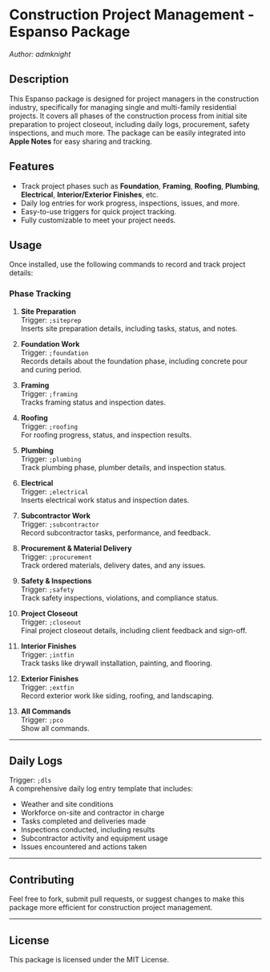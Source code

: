 # Construction Project Management - Espanso Package
*Author: admknight*

## Description
This Espanso package is designed for project managers in the construction industry, specifically for managing single and multi-family residential projects. It covers all phases of the construction process from initial site preparation to project closeout, including daily logs, procurement, safety inspections, and much more. The package can be easily integrated into **Apple Notes** for easy sharing and tracking.

## Features
- Track project phases such as **Foundation**, **Framing**, **Roofing**, **Plumbing**, **Electrical**, **Interior/Exterior Finishes**, etc.
- Daily log entries for work progress, inspections, issues, and more.
- Easy-to-use triggers for quick project tracking.
- Fully customizable to meet your project needs.

## Usage

Once installed, use the following commands to record and track project details:

### **Phase Tracking**
1. **Site Preparation**  
   Trigger: `;siteprep`  
   Inserts site preparation details, including tasks, status, and notes.

2. **Foundation Work**  
   Trigger: `;foundation`  
   Records details about the foundation phase, including concrete pour and curing period.

3. **Framing**  
   Trigger: `;framing`  
   Tracks framing status and inspection dates.

4. **Roofing**  
   Trigger: `;roofing`  
   For roofing progress, status, and inspection results.

5. **Plumbing**  
   Trigger: `;plumbing`  
   Track plumbing phase, plumber details, and inspection status.

6. **Electrical**  
   Trigger: `;electrical`  
   Inserts electrical work status and inspection dates.

7. **Subcontractor Work**  
   Trigger: `;subcontractor`  
   Record subcontractor tasks, performance, and feedback.

8. **Procurement & Material Delivery**  
   Trigger: `;procurement`  
   Track ordered materials, delivery dates, and any issues.

9. **Safety & Inspections**  
   Trigger: `;safety`  
   Track safety inspections, violations, and compliance status.

10. **Project Closeout**  
    Trigger: `;closeout`  
    Final project closeout details, including client feedback and sign-off.

11. **Interior Finishes**  
    Trigger: `;intfin`  
    Track tasks like drywall installation, painting, and flooring.

12. **Exterior Finishes**  
    Trigger: `;extfin`  
    Record exterior work like siding, roofing, and landscaping.

12. **All Commands**  
    Trigger: `;pco`  
    Show all commands.

---

## **Daily Logs**
Trigger: `;dls`  
A comprehensive daily log entry template that includes:
- Weather and site conditions
- Workforce on-site and contractor in charge
- Tasks completed and deliveries made
- Inspections conducted, including results
- Subcontractor activity and equipment usage
- Issues encountered and actions taken

---

## Contributing
Feel free to fork, submit pull requests, or suggest changes to make this package more efficient for construction project management.

---

## License
This package is licensed under the MIT License.
